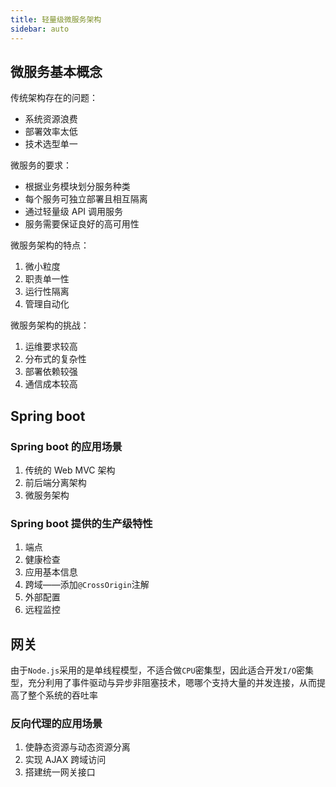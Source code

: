 ```yaml
---
title: 轻量级微服务架构
sidebar: auto
---
```


## 微服务基本概念

传统架构存在的问题：

* 系统资源浪费
* 部署效率太低
* 技术选型单一

微服务的要求：

* 根据业务模块划分服务种类
* 每个服务可独立部署且相互隔离
* 通过轻量级 API 调用服务
* 服务需要保证良好的高可用性

微服务架构的特点：

1. 微小粒度
2. 职责单一性
3. 运行性隔离
4. 管理自动化

微服务架构的挑战：

1. 运维要求较高
2. 分布式的复杂性
3. 部署依赖较强
4. 通信成本较高

## Spring boot

### Spring boot 的应用场景

1. 传统的 Web MVC 架构
2. 前后端分离架构
3. 微服务架构

### Spring boot 提供的生产级特性

1. 端点
2. 健康检查
3. 应用基本信息
4. 跨域——添加`@CrossOrigin`注解
5. 外部配置
6. 远程监控

## 网关

由于`Node.js`采用的是单线程模型，不适合做`CPU`密集型，因此适合开发`I/O`密集型，充分利用了事件驱动与异步非阻塞技术，嗯哪个支持大量的并发连接，从而提高了整个系统的吞吐率

### 反向代理的应用场景

1. 使静态资源与动态资源分离
2. 实现 AJAX 跨域访问
3. 搭建统一网关接口
